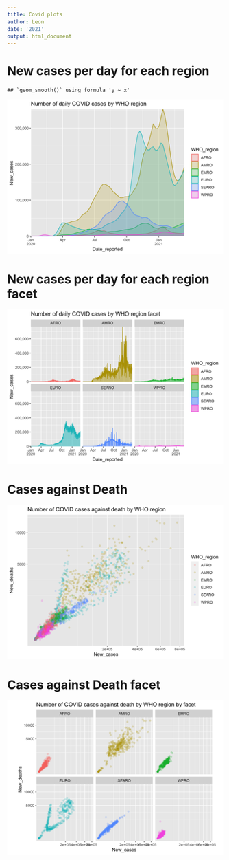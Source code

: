 ```yaml
---
title: Covid plots
author: Leon
date: '2021'
output: html_document
---
```




# New cases per day for each region


```
## `geom_smooth()` using formula 'y ~ x'
```

<img src="covid-example_files/figure-html/covid-example-stepx-2-1.png" width="672" />

# New cases per day for each region facet

<img src="covid-example_files/figure-html/covid-example-stepx-3-1.png" width="672" />

# Cases against Death

<img src="covid-example_files/figure-html/covid-example-stepx-4-1.png" width="672" />

# Cases against Death facet

<img src="covid-example_files/figure-html/covid-example-stepx-5-1.png" width="672" />
